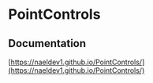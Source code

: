 # PointControls

## Documentation

[https://naeldev1.github.io/PointControls/](https://naeldev1.github.io/PointControls/)
